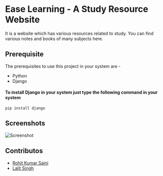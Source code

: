 # Ease Learning - A Study Resource Website
It is a website which has various resources related to study. You can find various notes and books of many subjects here.

## Prerequisite
The prerequisites to use this project in your system are - 
- Python
- Django
#### To install Django in your system just type the following command in your system
```ssh
pip install django
```
## Screenshots
![Screenshot](https://iili.io/2rr1EX.md.png)
## Contributos
- [Rohit Kumar Saini](https://www.linkedin.com/rohit-kumar-saini/)
- [Lalit Singh](https://www.instagram.com/lalitsinghrajput_/)
